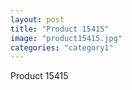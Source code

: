 ```yaml
---
layout: post
title: "Product 15415"
image: "product15415.jpg"
categories: "category1"
---
```

Product 15415
